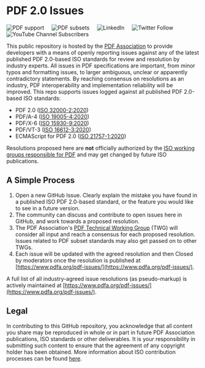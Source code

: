 # PDF 2.0 Issues

![PDF support](https://img.shields.io/badge/PDF-2.0-blue)
&nbsp;&nbsp;&nbsp;
![PDF subsets](https://img.shields.io/badge/PDF%20subsets-PDF%2FA--4%2CPDF%2FX--6%2CPDF%2FVT--3-blue)
&nbsp;&nbsp;&nbsp;
![LinkedIn](https://img.shields.io/static/v1?style=social&label=LinkedIn&logo=linkedin&message=PDF-Association)
&nbsp;&nbsp;&nbsp;
![Twitter Follow](https://img.shields.io/twitter/follow/PDFAssociation?style=social)
&nbsp;&nbsp;&nbsp;
![YouTube Channel Subscribers](https://img.shields.io/youtube/channel/subscribers/UCJL_M0VH2lm65gvGVarUTKQ?style=social)

This public repository is hosted by the [PDF Association](https://www.pdfa.org) to provide developers with a means of openly reporting issues against any of the latest published PDF 2.0-based ISO standards for review and resolution by industry experts. All issues in PDF specifications are important, from minor typos and formatting issues, to larger ambiguous, unclear or apparently contradictory statements. By reaching consensus on resolutions as an industry, PDF interoperability and implementation reliability will be improved. This repo supports issues logged against all published PDF 2.0-based ISO standards:

* PDF 2.0 ([ISO 32000-2:2020](https://www.iso.org/standard/75839.html))
* PDF/A-4 ([ISO 19005-4:2020](https://www.iso.org/standard/71832.html))
* PDF/X-6 ([ISO 15930-9:2020](https://www.iso.org/standard/77103.html))
* PDF/VT-3 ([ISO 16612-3:2020](https://www.iso.org/standard/75218.html))
* ECMAScript for PDF 2.0 ([ISO 21757-1:2020](https://www.iso.org/standard/71559.html))

Resolutions proposed here are **not** officially authorized by the [ISO working groups responsible for PDF](https://www.pdfa.org/iso-status/) and may get changed by future ISO publications.

## A Simple Process
1. Open a new GitHub Issue. Clearly explain the mistake you have found in a published ISO PDF 2.0-based standard, or the feature you would like to see in a future version.
2. The community can discuss and contribute to open issues here in GitHub, and work towards a proposed resolution.
3. The PDF Association's [PDF Technical Working Group](https://www.pdfa.org/community/pdf-technical-working-group/) (TWG) will consider all input and reach a consensus for each proposed resolution. Issues related to PDF subset standards may also get passed on to other TWGs.
4. Each issue will be updated with the agreed resolution and then Closed by moderators once the resolution is published at [https://www.pdfa.org/pdf-issues/](https://www.pdfa.org/pdf-issues/).

A full list of all industry-agreed issue resolutions (as pseudo-markup) is actively maintained at [https://www.pdfa.org/pdf-issues/](https://www.pdfa.org/pdf-issues/).

## Legal
In contributing to this GitHub repository, you acknowledge that all content you share may be reproduced in whole or in part in future PDF Association publications, ISO standards or other deliverables. It is your responsibility in submitting such content to ensure that the agreement of any copyright holder has been obtained. More information about ISO contribution processes can be found [here](https://www.iso.org/publication/PUB100037.html).

